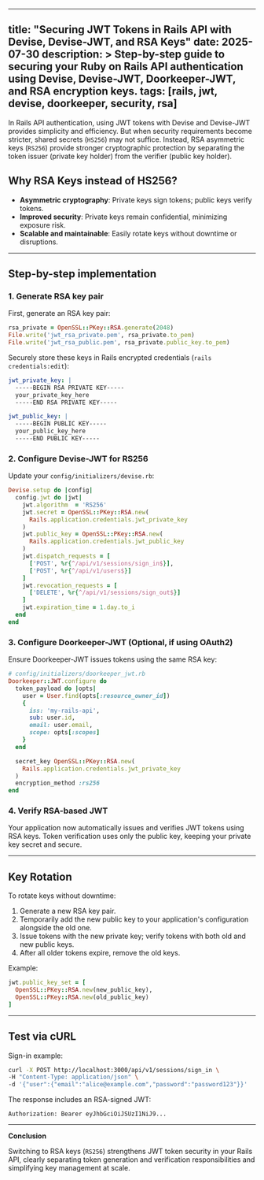
---
title: "Securing JWT Tokens in Rails API with Devise, Devise-JWT, and RSA Keys"
date: 2025-07-30
description: >
  Step-by-step guide to securing your Ruby on Rails API authentication using Devise, Devise-JWT, Doorkeeper-JWT, and RSA encryption keys.
tags: [rails, jwt, devise, doorkeeper, security, rsa]
---

In Rails API authentication, using JWT tokens with Devise and Devise-JWT provides simplicity and efficiency. But when security requirements become stricter, shared secrets (`HS256`) may not suffice. Instead, RSA asymmetric keys (`RS256`) provide stronger cryptographic protection by separating the token issuer (private key holder) from the verifier (public key holder).

## Why RSA Keys instead of HS256?

- **Asymmetric cryptography**: Private keys sign tokens; public keys verify tokens.
- **Improved security**: Private keys remain confidential, minimizing exposure risk.
- **Scalable and maintainable**: Easily rotate keys without downtime or disruptions.

---

## Step-by-step implementation

### 1. Generate RSA key pair

First, generate an RSA key pair:

```ruby
rsa_private = OpenSSL::PKey::RSA.generate(2048)
File.write('jwt_rsa_private.pem', rsa_private.to_pem)
File.write('jwt_rsa_public.pem', rsa_private.public_key.to_pem)
```

Securely store these keys in Rails encrypted credentials (`rails credentials:edit`):

```yaml
jwt_private_key: |
  -----BEGIN RSA PRIVATE KEY-----
  your_private_key_here
  -----END RSA PRIVATE KEY-----

jwt_public_key: |
  -----BEGIN PUBLIC KEY-----
  your_public_key_here
  -----END PUBLIC KEY-----
```

### 2. Configure Devise-JWT for RS256

Update your `config/initializers/devise.rb`:

```ruby
Devise.setup do |config|
  config.jwt do |jwt|
    jwt.algorithm  = 'RS256'
    jwt.secret = OpenSSL::PKey::RSA.new(
      Rails.application.credentials.jwt_private_key
    )
    jwt.public_key = OpenSSL::PKey::RSA.new(
      Rails.application.credentials.jwt_public_key
    )
    jwt.dispatch_requests = [
      ['POST', %r{^/api/v1/sessions/sign_in$}],
      ['POST', %r{^/api/v1/users$}]
    ]
    jwt.revocation_requests = [
      ['DELETE', %r{^/api/v1/sessions/sign_out$}]
    ]
    jwt.expiration_time = 1.day.to_i
  end
end
```

### 3. Configure Doorkeeper-JWT (Optional, if using OAuth2)

Ensure Doorkeeper-JWT issues tokens using the same RSA key:

```ruby
# config/initializers/doorkeeper_jwt.rb
Doorkeeper::JWT.configure do
  token_payload do |opts|
    user = User.find(opts[:resource_owner_id])
    {
      iss: 'my-rails-api',
      sub: user.id,
      email: user.email,
      scope: opts[:scopes]
    }
  end

  secret_key OpenSSL::PKey::RSA.new(
    Rails.application.credentials.jwt_private_key
  )
  encryption_method :rs256
end
```

### 4. Verify RSA-based JWT

Your application now automatically issues and verifies JWT tokens using RSA keys. Token verification uses only the public key, keeping your private key secret and secure.

---

## Key Rotation

To rotate keys without downtime:

1. Generate a new RSA key pair.
2. Temporarily add the new public key to your application's configuration alongside the old one.
3. Issue tokens with the new private key; verify tokens with both old and new public keys.
4. After all older tokens expire, remove the old keys.

Example:

```ruby
jwt.public_key_set = [
  OpenSSL::PKey::RSA.new(new_public_key),
  OpenSSL::PKey::RSA.new(old_public_key)
]
```

---

## Test via cURL

Sign-in example:

```bash
curl -X POST http://localhost:3000/api/v1/sessions/sign_in \
-H "Content-Type: application/json" \
-d '{"user":{"email":"alice@example.com","password":"password123"}}'
```

The response includes an RSA-signed JWT:

```
Authorization: Bearer eyJhbGciOiJSUzI1NiJ9...
```

---

**Conclusion**

Switching to RSA keys (`RS256`) strengthens JWT token security in your Rails API, clearly separating token generation and verification responsibilities and simplifying key management at scale.

